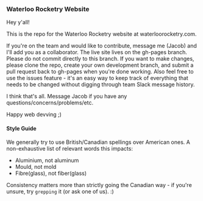 ### Waterloo Rocketry Website

Hey y'all!

This is the repo for the Waterloo Rocketry website at waterloorocketry.com.

If you're on the team and would like to contribute, message me (Jacob) and I'll add you as a collaborator. The live site lives on the gh-pages branch. Please do not commit directly to this branch. If you want to make changes, please clone the repo, create your own development branch, and submit a pull request back to gh-pages when you're done working. Also feel free to use the issues feature - it's an easy way to keep track of everything that needs to be changed without digging through team Slack message history.

I think that's all. Message Jacob if you have any questions/concerns/problems/etc.

Happy web devving ;)

#### Style Guide
We generally try to use British/Canadian spellings over American ones. A non-exhaustive list of relevant words this impacts:
* Aluminium, not aluminum
* Mould, not mold
* Fibre(glass), not fiber(glass)

Consistency matters more than strictly going the Canadian way - if you're unsure, try `grepping` it (or ask one of us). :)
